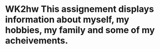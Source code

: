 # WK2hw This assignement displays information about myself, my hobbies, my family and some of my acheivements. 
